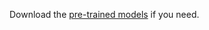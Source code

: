 Download the [pre-trained models](https://drive.google.com/drive/folders/1Qlis8xs5p8LsyA6q7Bugv99URkshkOuz?usp=sharing) if you need.
